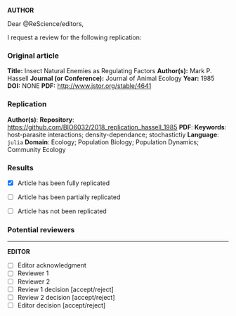 **AUTHOR**

Dear @ReScience/editors,

I request a review for the following replication:

### Original article

**Title:**  Insect Natural Enemies as Regulating Factors
**Author(s):**  Mark P. Hassell
**Journal (or Conference):**  Journal of Animal Ecology
**Year:**  1985
**DOI:**  NONE
**PDF:**  http://www.jstor.org/stable/4641

### Replication

**Author(s)**:
**Repository**: https://github.com/BIO6032/2018_replication_hassell_1985
**PDF**:
**Keywords**: host-parasite interactions; density-dependance; stochastictiy
**Language**: `julia`
**Domain**: Ecology; Population Biology; Population Dynamics; Community Ecology

### Results

* [x] Article has been fully replicated
* [ ] Article has been partially replicated
* [ ] Article has not been replicated


### Potential reviewers
<!-- If you know potential reviewers, you can tell us here -->
<!-- You can look at http://rescience.github.io/board for the -->
<!-- list of registered reviewers (but you can propose others) -->

---

**EDITOR**

* [ ] Editor acknowledgment
* [ ] Reviewer 1
* [ ] Reviewer 2
* [ ] Review 1 decision [accept/reject]
* [ ] Review 2 decision [accept/reject]
* [ ] Editor decision [accept/reject]
